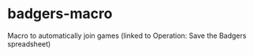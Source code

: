 # badgers-macro
Macro to automatically join games (linked to Operation: Save the Badgers spreadsheet)
